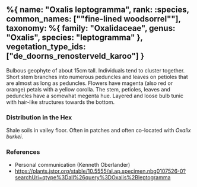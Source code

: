 %{
    name: "Oxalis leptogramma",
    rank: :species,
    common_names: ["\"fine-lined woodsorrel\""],
    taxonomy: %{
        family: "Oxalidaceae",
        genus: "Oxalis",
        species: "leptogramma"
    },
    vegetation_type_ids: ["de_doorns_renosterveld_karoo"]
}
---

Bulbous geophyte of about 15cm tall. Individuals tend to cluster together. Short stem branches into numerous peduncles and leaves on petioles
that are almost as long as peduncles. Flowers have magenta (also red or orange) petals with a yellow corolla. The stem, petioles, leaves and
peduncles have a somewhat megenta hue. Layered and loose bulb tunic with hair-like structures towards the bottom.

<!-- read more -->

### Distribution in the Hex

Shale soils in valley floor. Often in patches and often co-located with *Oxalix burkei*.

### References

* Personal communication (Kenneth Oberlander)
* https://plants.jstor.org/stable/10.5555/al.ap.specimen.nbg0107526-0?searchUri=qtype%3Dall%26query%3DOxalis%2Bleptogramma